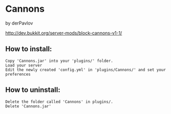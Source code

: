 Cannons
=======

by derPavlov

http://dev.bukkit.org/server-mods/block-cannons-v1-1/

How to install:
---------------

    Copy 'Cannons.jar' into your 'plugins/' folder.
    Load your server
    Edit the newly created 'config.yml' in 'plugins/Cannons/' and set your preferences

How to uninstall:
-----------------

    Delete the folder called 'Cannons' in plugins/.
    Delete 'Cannons.jar'
